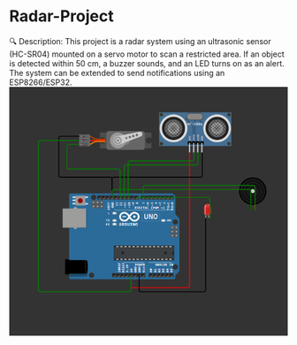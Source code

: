 # Radar-Project
🔍 Description: This project is a radar system using an ultrasonic sensor (HC-SR04) mounted on a servo motor to scan a restricted area. If an object is detected within 50 cm, a buzzer sounds, and an LED turns on as an alert. The system can be extended to send notifications using an ESP8266/ESP32.  
![Circuit Diagram](https://github.com/amzvelambath001/Radar-Project/blob/main/Screenshot%202025-03-18%20141354.png)
